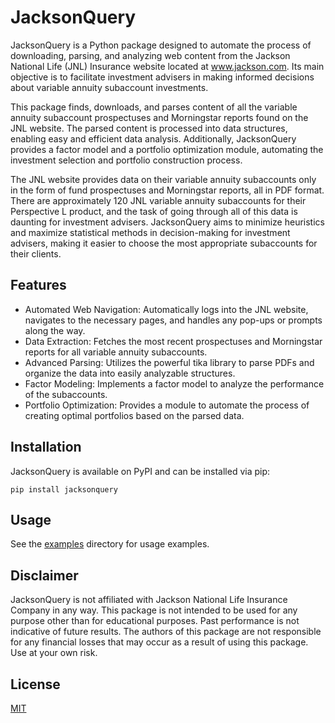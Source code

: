 # JacksonQuery

JacksonQuery is a Python package designed to automate the process of downloading, parsing, and analyzing web content 
from the Jackson National Life (JNL) Insurance website located at www.jackson.com. Its main objective is to facilitate 
investment advisers in making informed decisions about variable annuity subaccount investments.

This package finds, downloads, and parses content of all the variable annuity subaccount prospectuses and Morningstar 
reports found on the JNL website. The parsed content is processed into data structures, enabling easy and efficient data 
analysis. Additionally, JacksonQuery provides a factor model and a portfolio optimization module, automating the 
investment selection and portfolio construction process.

The JNL website provides data on their variable annuity subaccounts only in the form of fund prospectuses and 
Morningstar reports, all in PDF format. There are approximately 120 JNL variable annuity subaccounts for their 
Perspective L product, and the task of going through all of this data is daunting for investment advisers. JacksonQuery 
aims to minimize heuristics and maximize statistical methods in decision-making for investment advisers, making it 
easier to choose the most appropriate subaccounts for their clients.

## Features
- Automated Web Navigation: Automatically logs into the JNL website, navigates to the necessary pages, and handles any 
pop-ups or prompts along the way.
- Data Extraction: Fetches the most recent prospectuses and Morningstar reports for all variable annuity 
subaccounts.
- Advanced Parsing: Utilizes the powerful tika library to parse PDFs and organize the data into easily analyzable 
structures.
- Factor Modeling: Implements a factor model to analyze the performance of the subaccounts.
- Portfolio Optimization: Provides a module to automate the process of creating optimal portfolios based on the parsed 
data.

## Installation
JacksonQuery is available on PyPI and can be installed via pip:
```
pip install jacksonquery
```

## Usage
See the [examples](https://github.com/nathanramoscfa/JacksonQuery/tree/master/examples) directory for usage examples.

## Disclaimer
JacksonQuery is not affiliated with Jackson National Life Insurance Company in any way. This package is not intended to
be used for any purpose other than for educational purposes. Past performance is not indicative of future results. The 
authors of this package are not responsible for any financial losses that may occur as a result of using this package. 
Use at your own risk. 

## License
[MIT](https://choosealicense.com/licenses/mit/)